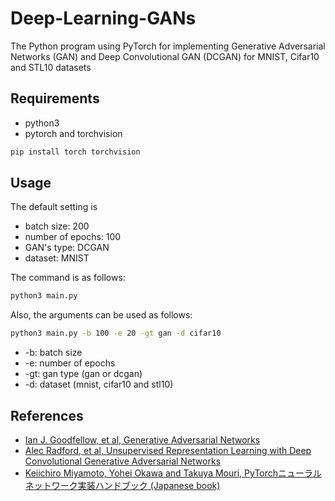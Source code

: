# Deep-Learning-GANs
The Python program using PyTorch for implementing Generative Adversarial Networks (GAN) and Deep Convolutional GAN (DCGAN) for MNIST, Cifar10 and STL10 datasets

## Requirements
- python3
- pytorch and torchvision
```bash
pip install torch torchvision
```
    
## Usage
The default setting is
- batch size: 200
- number of epochs: 100
- GAN's type: DCGAN
- dataset: MNIST

The command is as follows:
```bash
python3 main.py
```
Also, the arguments can be used as follows:
```bash
python3 main.py -b 100 -e 20 -gt gan -d cifar10
```
- -b: batch size
- -e: number of epochs
- -gt: gan type (gan or dcgan)
- -d: dataset (mnist, cifar10 and stl10)

## References
- [Ian J. Goodfellow, et al, Generative Adversarial Networks](https://arxiv.org/abs/1406.2661)
- [Alec Radford, et al, Unsupervised Representation Learning with Deep Convolutional Generative Adversarial Networks](https://arxiv.org/abs/1511.06434)
- [Keiichiro Miyamoto, Yohei Okawa and Takuya Mouri, PyTorchニューラルネットワーク実装ハンドブック (Japanese book)](https://www.amazon.co.jp/PyTorchニューラルネットワーク実装ハンドブック-Pythonライブラリ定番セレクション-宮本-圭一郎/dp/4798055476/ref=sr_1_1?ie=UTF8&qid=1547369586&sr=8-1&keywords=pytorch)
